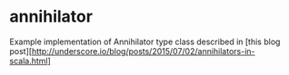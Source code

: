 # annihilator
Example implementation of Annihilator type class described in [this blog post][http://underscore.io/blog/posts/2015/07/02/annihilators-in-scala.html]
